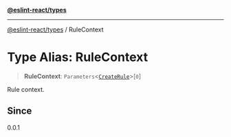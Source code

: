 [**@eslint-react/types**](../README.md)

***

[@eslint-react/types](../README.md) / RuleContext

# Type Alias: RuleContext

> **RuleContext**: `Parameters`\<[`CreateRule`](CreateRule.md)\>\[`0`\]

Rule context.

## Since

0.0.1
